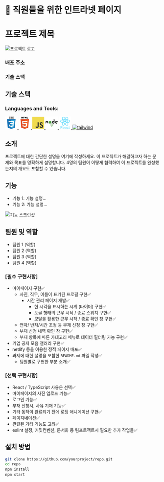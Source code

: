 # **📅 직원들을 위한 인트라넷 페이지**

# 프로젝트 제목

![프로젝트 로고](로고_경로)

### 배포 주소

### 기술 스택

## 기술 스택


<h3 align="left">Languages and Tools:</h3>
<p align="left"> <a href="https://www.w3schools.com/css/" target="_blank" rel="noreferrer"> <img src="https://raw.githubusercontent.com/devicons/devicon/master/icons/css3/css3-original-wordmark.svg" alt="css3" width="40" height="40"/> </a> <a href="https://www.w3.org/html/" target="_blank" rel="noreferrer"> <img src="https://raw.githubusercontent.com/devicons/devicon/master/icons/html5/html5-original-wordmark.svg" alt="html5" width="40" height="40"/> </a> <a href="https://developer.mozilla.org/en-US/docs/Web/JavaScript" target="_blank" rel="noreferrer"> <img src="https://raw.githubusercontent.com/devicons/devicon/master/icons/javascript/javascript-original.svg" alt="javascript" width="40" height="40"/> </a> <a href="https://nodejs.org" target="_blank" rel="noreferrer"> <img src="https://raw.githubusercontent.com/devicons/devicon/master/icons/nodejs/nodejs-original-wordmark.svg" alt="nodejs" width="40" height="40"/> </a> <a href="https://reactjs.org/" target="_blank" rel="noreferrer"> <img src="https://raw.githubusercontent.com/devicons/devicon/master/icons/react/react-original-wordmark.svg" alt="react" width="40" height="40"/> </a> <a href="https://tailwindcss.com/" target="_blank" rel="noreferrer"> <img src="https://www.vectorlogo.zone/logos/tailwindcss/tailwindcss-icon.svg" alt="tailwind" width="40" height="40"/> </a> </p>


## 소개

프로젝트에 대한 간단한 설명을 여기에 작성하세요. 이 프로젝트가 해결하고자 하는 문제와 목표를 명확하게 설명합니다. 4명의 팀원이 어떻게 협력하여 이 프로젝트를 완성했는지의 개요도 포함할 수 있습니다.

## 기능

- 기능 1: 기능 설명...
- 기능 2: 기능 설명...

![기능 스크린샷](스크린샷_경로)

## 팀원 및 역할

- 팀원 1 (역할)
- 팀원 2 (역할)
- 팀원 3 (역할)
- 팀원 4 (역할)

### **[필수 구현사항]**
- 마이페이지 구현✅
    - 사진, 직무, 이름이 표기된 프로필 구현✅
        - 시간 관리 페이지 개발✅
            - 현 시각을 표시하는 시계 (타이머) 구현✅
            - 토글 형태의 근무 시작 / 종료 스위치 구현✅
            - 모달을 활용한 근무 시작 / 종료 확인 창 구현✅
    - 연차/ 반차/시간 조정 등 부재 신청 창 구현✅
    - 부재 신청 내역 확인 창 구현✅
    - 부재 항목에 따른 카테고리 메뉴로 데이터 필터링 가능 구현✅
- 기업 공지 모음 갤러리 구현✅
- netlify 등을 이용한 정적 페이지 배포✅
- 과제에 대한 설명을 포함한 `README.md` 파일 작성✅
    - 팀원별로 구현한 부분 소개✅
 
### **[선택 구현사항]**
- React / TypeScript 사용은 선택✅
- 마이페이지의 사진 업로드 기능✅
- 로그인 기능✅
- 부재 신청시, 사유 기재 기능✅
- 기타 동작이 완료되기 전에 로딩 애니메이션 구현✅
- 페이지네이션✅
- 관련된 기타 기능도 고려✅
- eslint 설정, 커밋컨벤션, 문서화 등 팀프로젝트시 필요한 추가 작업들✅

## 설치 방법

```bash
git clone https://github.com/yourproject/repo.git
cd repo
npm install
npm start


